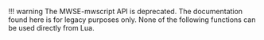 
!!! warning
	The MWSE-mwscript API is deprecated. The documentation found here is for legacy purposes only. None of the following functions can be used directly from Lua.
